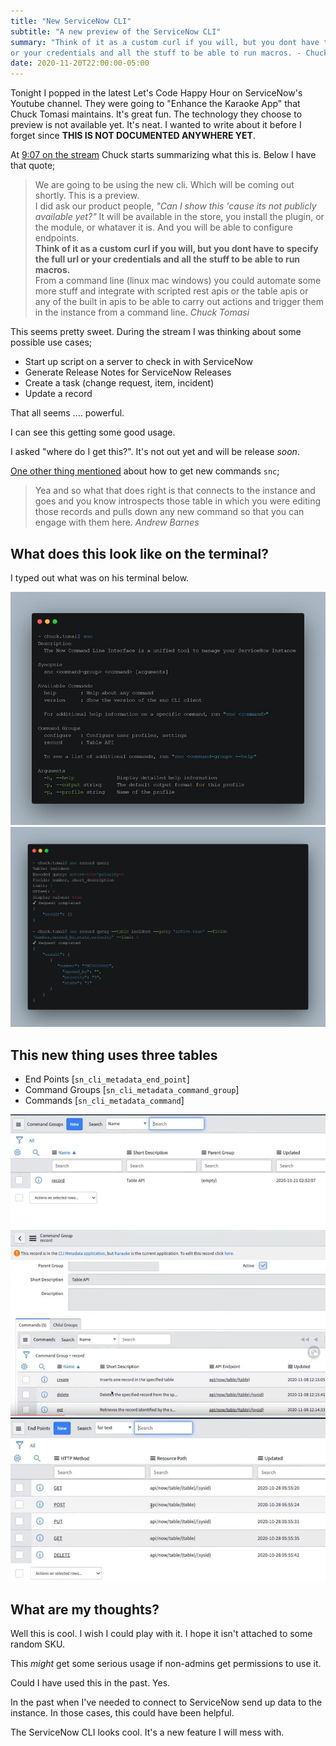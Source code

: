 ```yaml
---
title: "New ServiceNow CLI"
subtitle: "A new preview of the ServiceNow CLI"
summary: "Think of it as a custom curl if you will, but you dont have to specify the full url 
or your credentials and all the stuff to be able to run macros. - Chuck Tomasi"
date: 2020-11-20T22:00:00-05:00
---
```


Tonight I popped in the latest Let's Code Happy Hour on ServiceNow's Youtube channel.  They were going to "Enhance the Karaoke App" that Chuck Tomasi maintains.
It's great fun.  The technology they choose to preview is not available yet.  It's neat.  I wanted to write about it before I forget since **THIS IS NOT DOCUMENTED ANYWHERE YET**.

At [9:07 on the stream](https://youtu.be/3tXqzXyyvxY?t=547) Chuck starts summarizing what this is.  Below I have that quote;


> We are going to be using the new cli. 
  Which will be coming out shortly. 
  This is a preview.  
  I did ask our product people, *"Can I show this 'cause its not publicly available yet?"* It will be available in the store, you install the plugin, or the module, or whataver it is.
  And you will be able to configure endpoints.  
  **Think of it as a custom curl if you will, but you dont have to specify the full url or your credentials and all the stuff to be able to run macros.**  
  From a command line (linux mac windows) you could automate some more stuff and integrate with scripted rest apis or the table apis or any of the built in apis to be able to carry out actions 
and trigger them in the instance from a command line.
  <cite>Chuck Tomasi</cite>
 
This seems pretty sweet.  During the stream I was thinking about some possible use cases;

- Start up script on a server to check in with ServiceNow
- Generate Release Notes for ServiceNow Releases
- Create a task (change request, item, incident)
- Update a record

That all seems .... powerful. 

I can see this getting some good usage.  

I asked "where do I get this?".  It's not out yet and will be release *soon*.  

[One other thing mentioned](https://youtu.be/3tXqzXyyvxY?t=1937) about how to get new commands `snc`;

> Yea and so what that does right is that 
  connects to the instance and goes and 
  you know introspects those table in which
  you were editing those records and pulls 
  down any new command so that you can engage 
  with them here.
  <cite>Andrew Barnes</cite>

## What does this look like on the terminal?

I typed out what was on his terminal below.

![](snc-001.jpg)
![](snc-002-record-query.jpg)

## This new thing uses three tables

- End Points [`sn_cli_metadata_end_point`] 
- Command Groups [`sn_cli_metadata_command_group`] 
- Commands [`sn_cli_metadata_command`] 

![](command-group-list.jpg)
![](command-group-item.jpg)
![](endpoint-list.jpg)

## What are my thoughts?

Well this is cool.  I wish I could play with it.  I hope it isn't attached to some random SKU.

This *might* get some serious usage if non-admins get permissions to use it.

Could I have used this in the past.  Yes. 

In the past when I've needed to connect to ServiceNow send up data to the instance. In those cases, this could have been helpful.  

The ServiceNow CLI looks cool.  It's a new feature I will mess with.